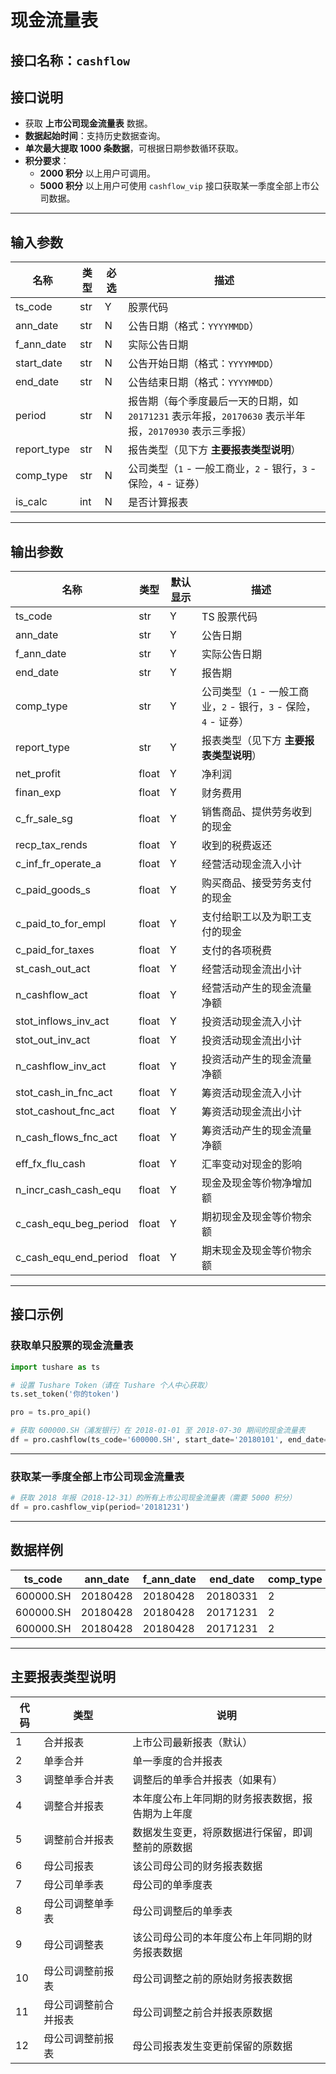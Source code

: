 # 现金流量表

## 接口名称：`cashflow`

## 接口说明
- 获取 **上市公司现金流量表** 数据。
- **数据起始时间**：支持历史数据查询。
- **单次最大提取 1000 条数据**，可根据日期参数循环获取。
- **积分要求**：
  - **2000 积分** 以上用户可调用。
  - **5000 积分** 以上用户可使用 `cashflow_vip` 接口获取某一季度全部上市公司数据。

---

## **输入参数**

| 名称        | 类型  | 必选 | 描述 |
|------------|------|------|------------------------------|
| ts_code    | str  | Y    | 股票代码 |
| ann_date   | str  | N    | 公告日期（格式：`YYYYMMDD`） |
| f_ann_date | str  | N    | 实际公告日期 |
| start_date | str  | N    | 公告开始日期（格式：`YYYYMMDD`） |
| end_date   | str  | N    | 公告结束日期（格式：`YYYYMMDD`） |
| period     | str  | N    | 报告期（每个季度最后一天的日期，如 `20171231` 表示年报，`20170630` 表示半年报，`20170930` 表示三季报） |
| report_type | str  | N    | 报告类型（见下方 **主要报表类型说明**） |
| comp_type  | str  | N    | 公司类型（`1` - 一般工商业，`2` - 银行，`3` - 保险，`4` - 证券） |
| is_calc    | int  | N    | 是否计算报表 |

---

## **输出参数**

| 名称          | 类型  | 默认显示 | 描述 |
|--------------|------|---------|------------------------------|
| ts_code      | str  | Y       | TS 股票代码 |
| ann_date     | str  | Y       | 公告日期 |
| f_ann_date   | str  | Y       | 实际公告日期 |
| end_date     | str  | Y       | 报告期 |
| comp_type    | str  | Y       | 公司类型（`1` - 一般工商业，`2` - 银行，`3` - 保险，`4` - 证券） |
| report_type  | str  | Y       | 报表类型（见下方 **主要报表类型说明**） |
| net_profit   | float | Y       | 净利润 |
| finan_exp    | float | Y       | 财务费用 |
| c_fr_sale_sg | float | Y       | 销售商品、提供劳务收到的现金 |
| recp_tax_rends | float | Y     | 收到的税费返还 |
| c_inf_fr_operate_a | float | Y | 经营活动现金流入小计 |
| c_paid_goods_s | float | Y     | 购买商品、接受劳务支付的现金 |
| c_paid_to_for_empl | float | Y | 支付给职工以及为职工支付的现金 |
| c_paid_for_taxes | float | Y   | 支付的各项税费 |
| st_cash_out_act | float | Y    | 经营活动现金流出小计 |
| n_cashflow_act | float | Y     | 经营活动产生的现金流量净额 |
| stot_inflows_inv_act | float | Y | 投资活动现金流入小计 |
| stot_out_inv_act | float | Y   | 投资活动现金流出小计 |
| n_cashflow_inv_act | float | Y | 投资活动产生的现金流量净额 |
| stot_cash_in_fnc_act | float | Y | 筹资活动现金流入小计 |
| stot_cashout_fnc_act | float | Y | 筹资活动现金流出小计 |
| n_cash_flows_fnc_act | float | Y | 筹资活动产生的现金流量净额 |
| eff_fx_flu_cash | float | Y    | 汇率变动对现金的影响 |
| n_incr_cash_cash_equ | float | Y | 现金及现金等价物净增加额 |
| c_cash_equ_beg_period | float | Y | 期初现金及现金等价物余额 |
| c_cash_equ_end_period | float | Y | 期末现金及现金等价物余额 |

---

## **接口示例**

### **获取单只股票的现金流量表**
```python
import tushare as ts

# 设置 Tushare Token（请在 Tushare 个人中心获取）
ts.set_token('你的token')

pro = ts.pro_api()

# 获取 600000.SH（浦发银行）在 2018-01-01 至 2018-07-30 期间的现金流量表
df = pro.cashflow(ts_code='600000.SH', start_date='20180101', end_date='20180730')
```

---

### **获取某一季度全部上市公司现金流量表**
```python
# 获取 2018 年报（2018-12-31）的所有上市公司现金流量表（需要 5000 积分）
df = pro.cashflow_vip(period='20181231')
```

---

## **数据样例**

| ts_code  | ann_date | f_ann_date | end_date | comp_type | report_type | net_profit | finan_exp |
|----------|---------|-----------|---------|----------|------------|-----------|-----------|
| 600000.SH | 20180428 | 20180428  | 20180331 | 2        | 1          | NaN       | None      |
| 600000.SH | 20180428 | 20180428  | 20171231 | 2        | 1          | 5.5002e+10 | None      |
| 600000.SH | 20180428 | 20180428  | 20171231 | 2        | 1          | 5.5002e+10 | None      |

---

## **主要报表类型说明**

| 代码 | 类型 | 说明 |
|------|------|------------------------------|
| 1    | 合并报表 | 上市公司最新报表（默认） |
| 2    | 单季合并 | 单一季度的合并报表 |
| 3    | 调整单季合并表 | 调整后的单季合并报表（如果有） |
| 4    | 调整合并报表 | 本年度公布上年同期的财务报表数据，报告期为上年度 |
| 5    | 调整前合并报表 | 数据发生变更，将原数据进行保留，即调整前的原数据 |
| 6    | 母公司报表 | 该公司母公司的财务报表数据 |
| 7    | 母公司单季表 | 母公司的单季度表 |
| 8    | 母公司调整单季表 | 母公司调整后的单季表 |
| 9    | 母公司调整表 | 该公司母公司的本年度公布上年同期的财务报表数据 |
| 10   | 母公司调整前报表 | 母公司调整之前的原始财务报表数据 |
| 11   | 母公司调整前合并报表 | 母公司调整之前合并报表原数据 |
| 12   | 母公司调整前报表 | 母公司报表发生变更前保留的原数据 |
